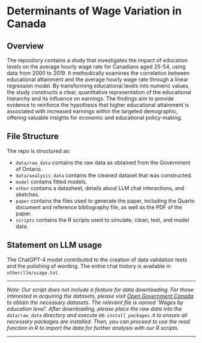 # Determinants of Wage Variation in Canada

## Overview

The repository contains a study that investigates the impact of education levels on the average hourly wage rate for Canadians aged 25-54, using data from 2000 to 2019. It methodically examines the correlation between educational attainment and the average hourly wage rate through a linear regression model. By transforming educational levels into numeric values, the study constructs a clear, quantitative representation of the educational hierarchy and its influence on earnings. The findings aim to provide evidence to reinforce the hypothesis that higher educational attainment is associated with increased earnings within the targeted demographic, offering valuable insights for economic and educational policy-making.

## File Structure

The repo is structured as:

-   `data/raw_data` contains the raw data as obtained from the Government of Ontario.
-   `data/analysis_data` contains the cleaned dataset that was constructed.
-   `model` contains fitted models.
-   `other` contains a datasheet, details about LLM chat interactions, and sketches.
-   `paper` contains the files used to generate the paper, including the Quarto document and reference bibliography file, as well as the PDF of the paper.
-   `scripts` contains the R scripts used to simulate, clean, test, and model data.

## Statement on LLM usage

The ChatGPT-4 model contributed to the creation of data validation tests and the polishing of wording. The entire chat history is available in `other/llm/usage.txt`.

------------------------------------------------------------------------

*Note: Our script does not include a feature for data downloading. For those interested in acquiring the datasets, please visit [Open Government Canada](https://open.canada.ca/data/en/dataset/1f14addd-e4fc-4a07-9982-ad98db07ef86/resource/ed8b30ed-cde4-4559-8fcb-20605182d3ff) to obtain the necessary datasets. The relevant file is named 'Wages by education level'. After downloading, please place the raw data into the `data/raw_data` directory and execute `00-install_packages.R` to ensure all necessary packages are installed. Then, you can proceed to use the read function in R to import the data for further analysis with our R scripts.*

------------------------------------------------------------------------
